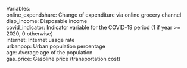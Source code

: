 Variables:<br>
online_expendshare: Change of expenditure via online grocery channel<br>
disp_income: Disposable income<br>
covid_indicator: Indicator variable for the COVID-19 period (1 if year >= 2020, 0 otherwise)<br>
internet: Internet usage rate<br>
urbanpop: Urban population percentage<br>
age: Average age of the population<br>
gas_price: Gasoline price (transportation cost)<br>
